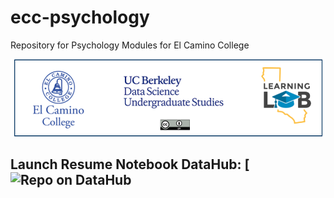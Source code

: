 # ecc-psychology
Repository for Psychology Modules for El Camino College

![img](https://raw.githubusercontent.com/ds-modules/ecc-textbook/refs/heads/main/modules/_static/ecc-header.png)

## Launch Resume Notebook DataHub: [![Repo on DataHub](https://elcamino.cloudbank.2i2c.cloud/hub/user-redirect/git-pull?repo=https%3A%2F%2Fgithub.com%2Fds-modules%2Fecc-psychology&branch=main&urlpath=lab%2Ftree%2Fecc-psychology%2Fresume%2FInvJNB-ResumeCallbacks-NameRace-COMPLETE.ipynb)
